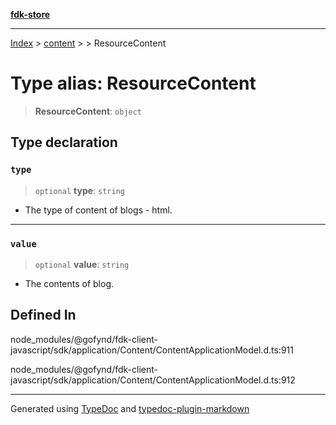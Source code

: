 [**fdk-store**](../../../README.md)
***

[Index](../../../API.md) > [content](../../README.md) > [<internal>](../README.md) > ResourceContent

# Type alias: ResourceContent

> **ResourceContent**: `object`

## Type declaration

### `type`

> `optional` **type**: `string`

- The type of content of blogs - html.

***

### `value`

> `optional` **value**: `string`

- The contents of blog.

## Defined In

node\_modules/@gofynd/fdk-client-javascript/sdk/application/Content/ContentApplicationModel.d.ts:911

node\_modules/@gofynd/fdk-client-javascript/sdk/application/Content/ContentApplicationModel.d.ts:912

***
Generated using [TypeDoc](https://typedoc.org/) and [typedoc-plugin-markdown](https://www.npmjs.com/package/typedoc-plugin-markdown)
